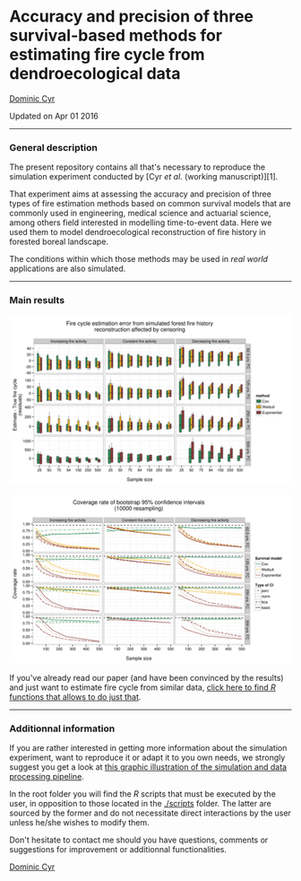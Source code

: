 # Accuracy and precision of three survival-based methods for estimating fire cycle from dendroecological data

[Dominic Cyr][5]

Updated on Apr 01 2016


-----------

### General description

The present repository contains all that's necessary to reproduce the simulation experiment conducted by [Cyr _et al_. (working manuscript)][1].

That experiment aims at assessing the accuracy and precision of three types of fire estimation methods based on common survival models that are commonly used in engineering, medical science and actuarial science, among others field interested in modelling time-to-event data. Here we used them to model dendroecological reconstruction of fire history in forested boreal landscape.

The conditions within which those methods may be used in _real world_ applications are also simulated.

-----------


### Main results

![alt text](./figures/residualsCens.png)

![alt text](./figures/coverage.png)

If you've already read our paper (and have been convinced by the results) and just want to estimate fire cycle from similar data, [click here to find _R_ functions that allows to do just that][2].

-----------

### Additionnal information

If you are rather interested in getting more information about the simulation experiment, want to reproduce it or adapt it to you own needs, we strongly suggest you get a look at [this graphic illustration of the simulation and data processing pipeline][3].

In the root folder you will find the _R_ scripts that must be executed by the user, in opposition to those located in the [./scripts][2] folder. The latter are sourced by the former and do not necessitate direct interactions by the user unless he/she wishes to modify them.

Don't hesitate to contact me should you have questions, comments or suggestions for improvement or additionnal functionalities.

[Dominic Cyr][5]


[2]: https://github.com/dcyr/survFire/tree/master/scripts
[3]: https://github.com/dcyr/survFire/blob/master/pipeline.md
[5]: http://dominiccyr.ca
